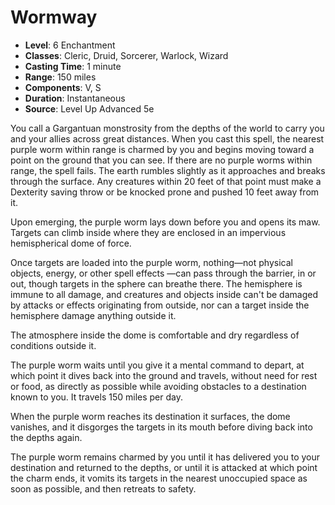 # Wormway

- **Level**: 6 Enchantment
- **Classes**: Cleric, Druid, Sorcerer, Warlock, Wizard
- **Casting Time**: 1 minute
- **Range**: 150 miles
- **Components**: V, S
- **Duration**: Instantaneous
- **Source**: Level Up Advanced 5e

You call a Gargantuan monstrosity from the depths of the world to carry you and your allies across great distances. When you cast this spell, the nearest purple worm within range is charmed by you and begins moving toward a point on the ground that you can see. If there are no purple worms within range, the spell fails. The earth rumbles slightly as it approaches and breaks through the surface. Any creatures within 20 feet of that point must make a Dexterity saving throw or be knocked prone and pushed 10 feet away from it.

Upon emerging, the purple worm lays down before you and opens its maw. Targets can climb inside where they are enclosed in an impervious hemispherical dome of force.

Once targets are loaded into the purple worm, nothing—not physical objects, energy, or other spell effects —can pass through the barrier, in or out, though targets in the sphere can breathe there. The hemisphere is immune to all damage, and creatures and objects inside can't be damaged by attacks or effects originating from outside, nor can a target inside the hemisphere damage anything outside it.

The atmosphere inside the dome is comfortable and dry regardless of conditions outside it.

The purple worm waits until you give it a mental command to depart, at which point it dives back into the ground and travels, without need for rest or food, as directly as possible while avoiding obstacles to a destination known to you. It travels 150 miles per day.

When the purple worm reaches its destination it surfaces, the dome vanishes, and it disgorges the targets in its mouth before diving back into the depths again.

The purple worm remains charmed by you until it has delivered you to your destination and returned to the depths, or until it is attacked at which point the charm ends, it vomits its targets in the nearest unoccupied space as soon as possible, and then retreats to safety.

